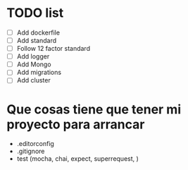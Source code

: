 # TODO list
- [ ] Add dockerfile
- [ ] Add standard
- [ ] Follow 12 factor standard
- [ ] Add logger
- [ ] Add Mongo
- [ ] Add migrations
- [ ] Add cluster

# Que cosas tiene que tener mi proyecto para arrancar
- .editorconfig
- .gitignore
- test (mocha, chai, expect, superrequest, )

